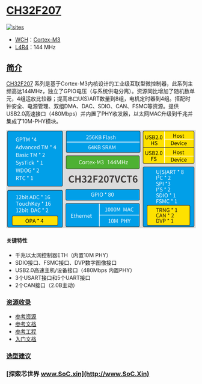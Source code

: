 ﻿# [CH32F207](https://github.com/SoCXin/CH32F207)

[![sites](http://182.61.61.133/link/resources/SoC.png)](http://www.SoC.Xin)

* [WCH](http://www.wch.cn/)：[Cortex-M3](https://github.com/SoCXin/Cortex-M3)
* [L4R4](https://github.com/SoCXin/Level)：144 MHz

## [简介](https://github.com/SoCXin/CH32F207/wiki)

[CH32F207](https://github.com/SoCXin/CH32F207) 系列是基于Cortex-M3内核设计的工业级互联型微控制器，此系列主频高达144MHz，独立了GPIO电压（与系统供电分离）。资源同比增加了随机数单元，4组运放比较器；提高串口U(S)ART数量到8组，电机定时器到4组。搭配时钟安全、电源管理、双组DMA、DAC、SDIO、CAN、FSMC等资源。提供USB2.0高速接口（480Mbps）并内置了PHY收发器，以太网MAC升级到千兆并集成了10M-PHY模块。

[![sites](docs/CH32F207.png)](http://www.wch.cn/products/CH32F207.html)

#### 关键特性

* 千兆以太网控制器ETH（内置10M PHY）
* SDIO接口、FSMC接口、DVP数字图像接口
* USB2.0高速主机/设备接口（480Mbps 内置PHY）
* 3个USART接口和5个UART接口
* 2个CAN接口（2.0B主动）

### [资源收录](https://github.com/SoCXin)

* [参考资源](src/)
* [参考文档](docs/)
* [参考工程](project/)
* [入门文档](https://docs.soc.xin/CH32F207)

### [选型建议](https://github.com/SoCXin)


### [探索芯世界 www.SoC.xin](http://www.SoC.Xin)
